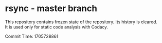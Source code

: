 # rsync - master branch

This repository contains frozen state of the repository.
Its history is cleared. It is used only for static code
analysis with Codacy.

Commit Time: 1705728861